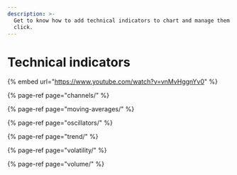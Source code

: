 ```yaml
---
description: >-
  Get to know how to add technical indicators to chart and manage them in one
  click.
---
```


# Technical indicators

{% embed url="https://www.youtube.com/watch?v=vnMvHggnYv0" %}



{% page-ref page="channels/" %}

{% page-ref page="moving-averages/" %}

{% page-ref page="oscillators/" %}

{% page-ref page="trend/" %}

{% page-ref page="volatility/" %}

{% page-ref page="volume/" %}




